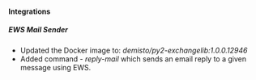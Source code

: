
#### Integrations
##### EWS Mail Sender
- Updated the Docker image to: *demisto/py2-exchangelib:1.0.0.12946*
- Added command - *reply-mail* which sends an email reply to a given message using EWS.
